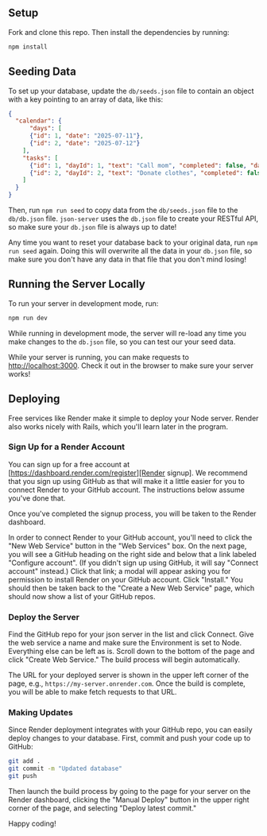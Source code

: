 ## Setup

Fork and clone this repo. Then install the dependencies by running:

```sh
npm install
```

## Seeding Data

To set up your database, update the `db/seeds.json` file to contain an object
with a key pointing to an array of data, like this:

```json
{
  "calendar": {
      "days": [
      {"id": 1, "date": "2025-07-11"},
      {"id": 2, "date": "2025-07-12"}
    ],
    "tasks": [
      {"id": 1, "dayId": 1, "text": "Call mom", "completed": false, "date":"2025-07-11"},
      {"id": 2, "dayId": 2, "text": "Donate clothes", "completed": false, "date": "2025-07-12"}
    ]
  }
}
```

Then, run `npm run seed` to copy data from the `db/seeds.json` file to the
`db/db.json` file. `json-server` uses the `db.json` file to create your RESTful
API, so make sure your `db.json` file is always up to date!

Any time you want to reset your database back to your original data, run
`npm run seed` again. Doing this will overwrite all the data in your `db.json`
file, so make sure you don't have any data in that file that you don't mind
losing!

## Running the Server Locally

To run your server in development mode, run:

```sh
npm run dev
```

While running in development mode, the server will re-load any time you make
changes to the `db.json` file, so you can test our your seed data.

While your server is running, you can make requests to
[http://localhost:3000](http://localhost:3000). Check it out in the browser to
make sure your server works!

## Deploying

Free services like Render make it simple to deploy your Node server. Render also
works nicely with Rails, which you'll learn later in the program.

### Sign Up for a Render Account

You can sign up for a free account at
[https://dashboard.render.com/register][Render signup]. We recommend that you
sign up using GitHub as that will make it a little easier for you to connect
Render to your GitHub account. The instructions below assume you've done that.

[Render signup]: https://dashboard.render.com/register

Once you've completed the signup process, you will be taken to the Render
dashboard.

In order to connect Render to your GitHub account, you'll need to click the "New
Web Service" button in the "Web Services" box. On the next page, you will see a
GitHub heading on the right side and below that a link labeled "Configure
account". (If you didn't sign up using GitHub, it will say "Connect account"
instead.) Click that link; a modal will appear asking you for permission to
install Render on your GitHub account. Click "Install." You should then be taken
back to the "Create a New Web Service" page, which should now show a list of
your GitHub repos.

### Deploy the Server

Find the GitHub repo for your json server in the list and click Connect. Give
the web service a name and make sure the Environment is set to Node. Everything
else can be left as is. Scroll down to the bottom of the page and click "Create
Web Service." The build process will begin automatically.

The URL for your deployed server is shown in the upper left corner of the page,
e.g., `https://my-server.onrender.com`. Once the build is complete, you will be able to
make fetch requests to that URL.

### Making Updates

Since Render deployment integrates with your GitHub repo, you can easily deploy
changes to your database. First, commit and push your code up to GitHub:

```sh
git add .
git commit -m "Updated database"
git push
```

Then launch the build process by going to the page for your server on the
Render dashboard, clicking the "Manual Deploy" button in the upper right corner
of the page, and selecting "Deploy latest commit."

Happy coding!